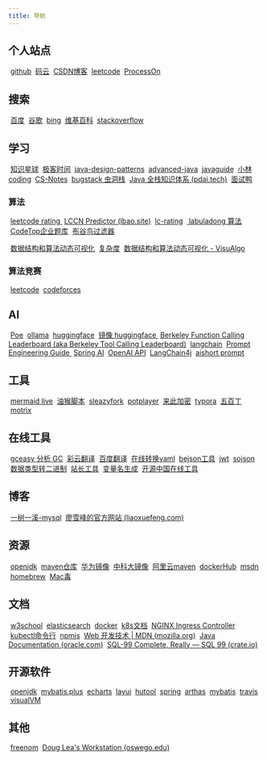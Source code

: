 ```yaml
---
title: 导航
---
```


## 个人站点
&nbsp;[github](https://github.com/db117) 
&nbsp;[码云](https://gitee.com/db117)
&nbsp;[CSDN博客](https://blog.csdn.net/weixin_38761297)
&nbsp;[leetcode](https://leetcode-cn.com/u/db117/)
&nbsp;[ProcessOn](https://www.processon.com/u/5aaa7a7ee4b0a84684088ded)


## 搜索
&nbsp;[百度](https://www.baidu.com/)
&nbsp;[谷歌](https://www.google.com/)
&nbsp;[bing](https://cn.bing.com/)
&nbsp;[维基百科](https://zh.wikipedia.org)
&nbsp;[stackoverflow](https://stackoverflow.com)

## 学习
&nbsp;[知识星球](https://wx.zsxq.com/)
&nbsp;[极客时间](https://time.geekbang.org/)
&nbsp;[java-design-patterns](https://java-design-patterns.com/zh/)
&nbsp;[advanced-java](https://doocs.github.io/advanced-java/#/)
&nbsp;[javaguide](https://javaguide.cn/)
&nbsp;[小林coding](https://xiaolincoding.com/)
&nbsp;[CS-Notes](https://cyc2018.xyz/)
&nbsp;[bugstack 虫洞栈](https://bugstack.cn/)
&nbsp;[Java 全栈知识体系 (pdai.tech)](https://pdai.tech/)
&nbsp;[面试鸭 ](https://www.mianshiya.com/)

### 算法
&nbsp;[leetcode rating ](https://zerotrac.github.io/leetcode_problem_rating/#/)
&nbsp;[LCCN Predictor (lbao.site)](https://lccn.lbao.site/)
&nbsp;[lc-rating](https://huxulm.github.io/lc-rating/)
&nbsp;[ labuladong 算法]( https://labuladong.gitee.io/algo/)
&nbsp;[CodeTop企业题库](https://codetop.cc/#/home)
&nbsp;[布谷鸟过滤器](http://www.lkozma.net/cuckoo_hashing_visualization/)

&nbsp;[数据结构和算法动态可视化](https://www.cs.usfca.edu/~galles/visualization/Algorithms.html)
&nbsp;[复杂度](http://cooervo.github.io/Algorithms-DataStructures-BigONotation/index.html)
&nbsp;[数据结构和算法动态可视化 - VisuAlgo](https://visualgo.net/zh)

### 算法竞赛
&nbsp;[leetcode](https://leetcode-cn.com/u/db117/)
&nbsp;[codeforces](https://codeforces.com/)

## AI
&nbsp;[Poe](https://poe.com/)
&nbsp;[ollama](https://ollama.com/)
&nbsp;[huggingface](https://huggingface.co/)
&nbsp;[镜像 huggingface ](https://hf-mirror.com/)
&nbsp;[Berkeley Function Calling Leaderboard (aka Berkeley Tool Calling Leaderboard)](https://gorilla.cs.berkeley.edu/leaderboard.html)
&nbsp;[langchain](https://python.langchain.com/)
&nbsp;[Prompt Engineering Guide ](https://www.promptingguide.ai/)
&nbsp;[Spring AI](https://docs.spring.io/spring-ai/reference/index.html)
&nbsp;[OpenAI API](https://platform.openai.com/docs/overview)
&nbsp;[LangChain4j](https://docs.langchain4j.dev/)
&nbsp;[aishort prompt](https://www.aishort.top/)



## 工具
&nbsp;[mermaid live](https://mermaid.live/edit)
&nbsp;[油猴脚本](https://greasyfork.org/zh-CN/scripts)
&nbsp;[sleazyfork](https://sleazyfork.org/zh-CN/scripts)
&nbsp;[potplayer](https://potplayer.daum.net/?lang=zh_CN)
&nbsp;[来此加密](https://letsencrypt.osfipin.com/)
&nbsp;[typora](https://typora.io/)
&nbsp;[五百丁](https://www.500d.me/)
&nbsp;[motrix](https://motrix.app/)


## 在线工具
&nbsp;[gceasy 分析 GC](https://gceasy.io/)
&nbsp;[彩云翻译]( https://fanyi.caiyunapp.com/#/ )
&nbsp;[百度翻译](https://fanyi.baidu.com/)
&nbsp;[在线转换yaml](https://www.toyaml.com/index.html)
&nbsp;[bejson工具](https://www.bejson.com/)
&nbsp;[jwt](https://jwt.io/)
&nbsp;[sojson](https://www.sojson.com/)
&nbsp;[数据类型转二进制](http://www.binaryconvert.com/index.html)
&nbsp;[站长工具](http://tool.chinaz.com/)
&nbsp;[变量名生成](https://unbug.github.io/codelf/)
&nbsp;[开源中国在线工具](http://tool.oschina.net/)

## 博客
&nbsp;[一树一溪-mysql](https://www.bigspring.cn/)
&nbsp;[廖雪峰的官方网站 (liaoxuefeng.com)](https://www.liaoxuefeng.com/)


## 资源
&nbsp;[openjdk](https://jdk.java.net/archive/)
&nbsp;[maven仓库](https://mvnrepository.com/)
&nbsp;[华为镜像](https://mirrors.huaweicloud.com/)
&nbsp;[中科大镜像](http://mirrors.ustc.edu.cn/)
&nbsp;[阿里云maven](https://maven.aliyun.com/mvn/guide)
&nbsp;[dockerHub](https://hub.docker.com/)
&nbsp;[msdn](https://next.itellyou.cn)
&nbsp;[homebrew](https://brew.sh/)
&nbsp;[Mac毒 ](https://www.macdo.cn/)

## 文档
&nbsp;[w3school](https://www.w3school.com.cn/)
&nbsp;[elasticsearch](https://www.elastic.co/guide/cn/elasticsearch/guide/current/index.html)
&nbsp;[docker](https://docs.docker.com/engine/reference/commandline/docker/)
&nbsp;[k8s文档](https://kubernetes.io/zh/docs/home/)
&nbsp;[NGINX Ingress Controller ](https://kubernetes.github.io/ingress-nginx/)
&nbsp;[kubectl命令行](https://kubernetes.io/docs/reference/generated/kubectl/kubectl-commands)
&nbsp;[npmjs](https://docs.npmjs.com/)
&nbsp;[Web 开发技术 | MDN (mozilla.org)](https://developer.mozilla.org/zh-CN/docs/Web)
&nbsp;[Java Documentation (oracle.com)](https://docs.oracle.com/en/java/index.html)
&nbsp;[SQL-99 Complete, Really — SQL 99 (crate.io)](https://crate.io/docs/sql-99/en/latest/index.html)

## 开源软件
&nbsp;[openjdk](http://openjdk.java.net/)
&nbsp;[mybatis.plus](https://baomidou.com/)
&nbsp;[echarts](https://echarts.js.cn/zh/index.html)
&nbsp;[layui](https://layui.dev/)
&nbsp;[hutool](https://hutool.cn/docs/#/)
&nbsp;[spring](http://spring.io/)
&nbsp;[arthas](https://alibaba.github.io/arthas/index.html)
&nbsp;[mybatis](https://blog.mybatis.org/)
&nbsp;[travis](https://travis-ci.org)
&nbsp;[visualVM](https://visualvm.github.io/?Java_VisualVM)


## 其他
&nbsp;[freenom](https://www.freenom.com/)
&nbsp;[Doug Lea's Workstation (oswego.edu)](http://gee.cs.oswego.edu/)
